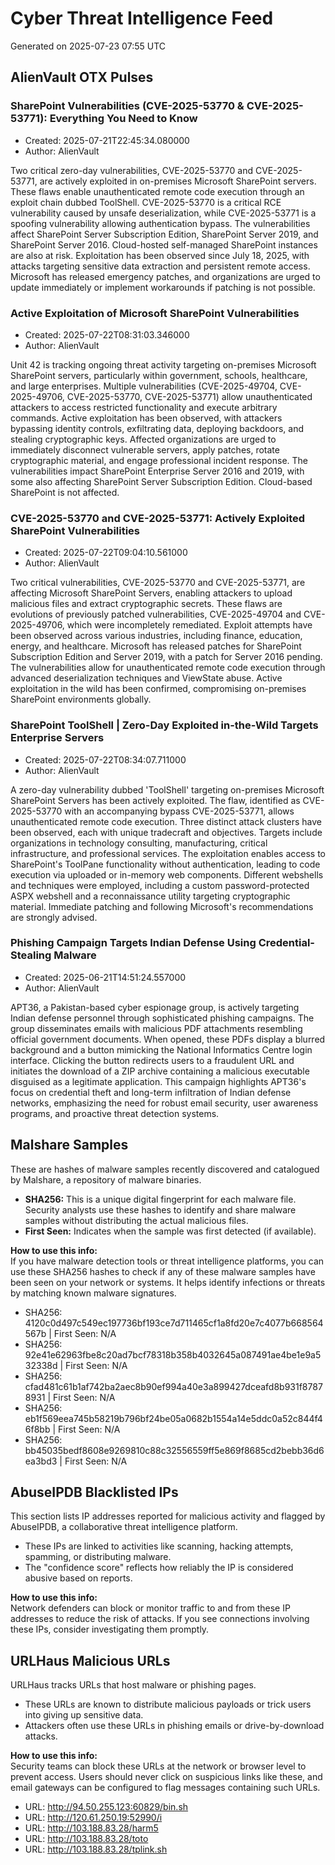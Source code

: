 # Cyber Threat Intelligence Feed

Generated on 2025-07-23 07:55 UTC


## AlienVault OTX Pulses

### SharePoint Vulnerabilities (CVE-2025-53770 & CVE-2025-53771): Everything You Need to Know
- Created: 2025-07-21T22:45:34.080000
- Author: AlienVault

Two critical zero-day vulnerabilities, CVE-2025-53770 and CVE-2025-53771, are actively exploited in on-premises Microsoft SharePoint servers. These flaws enable unauthenticated remote code execution through an exploit chain dubbed ToolShell. CVE-2025-53770 is a critical RCE vulnerability caused by unsafe deserialization, while CVE-2025-53771 is a spoofing vulnerability allowing authentication bypass. The vulnerabilities affect SharePoint Server Subscription Edition, SharePoint Server 2019, and SharePoint Server 2016. Cloud-hosted self-managed SharePoint instances are also at risk. Exploitation has been observed since July 18, 2025, with attacks targeting sensitive data extraction and persistent remote access. Microsoft has released emergency patches, and organizations are urged to update immediately or implement workarounds if patching is not possible.

### Active Exploitation of Microsoft SharePoint Vulnerabilities
- Created: 2025-07-22T08:31:03.346000
- Author: AlienVault

Unit 42 is tracking ongoing threat activity targeting on-premises Microsoft SharePoint servers, particularly within government, schools, healthcare, and large enterprises. Multiple vulnerabilities (CVE-2025-49704, CVE-2025-49706, CVE-2025-53770, CVE-2025-53771) allow unauthenticated attackers to access restricted functionality and execute arbitrary commands. Active exploitation has been observed, with attackers bypassing identity controls, exfiltrating data, deploying backdoors, and stealing cryptographic keys. Affected organizations are urged to immediately disconnect vulnerable servers, apply patches, rotate cryptographic material, and engage professional incident response. The vulnerabilities impact SharePoint Enterprise Server 2016 and 2019, with some also affecting SharePoint Server Subscription Edition. Cloud-based SharePoint is not affected.

### CVE-2025-53770 and CVE-2025-53771: Actively Exploited SharePoint Vulnerabilities
- Created: 2025-07-22T09:04:10.561000
- Author: AlienVault

Two critical vulnerabilities, CVE-2025-53770 and CVE-2025-53771, are affecting Microsoft SharePoint Servers, enabling attackers to upload malicious files and extract cryptographic secrets. These flaws are evolutions of previously patched vulnerabilities, CVE-2025-49704 and CVE-2025-49706, which were incompletely remediated. Exploit attempts have been observed across various industries, including finance, education, energy, and healthcare. Microsoft has released patches for SharePoint Subscription Edition and Server 2019, with a patch for Server 2016 pending. The vulnerabilities allow for unauthenticated remote code execution through advanced deserialization techniques and ViewState abuse. Active exploitation in the wild has been confirmed, compromising on-premises SharePoint environments globally.

### SharePoint ToolShell | Zero-Day Exploited in-the-Wild Targets Enterprise Servers
- Created: 2025-07-22T08:34:07.711000
- Author: AlienVault

A zero-day vulnerability dubbed 'ToolShell' targeting on-premises Microsoft SharePoint Servers has been actively exploited. The flaw, identified as CVE-2025-53770 with an accompanying bypass CVE-2025-53771, allows unauthenticated remote code execution. Three distinct attack clusters have been observed, each with unique tradecraft and objectives. Targets include organizations in technology consulting, manufacturing, critical infrastructure, and professional services. The exploitation enables access to SharePoint's ToolPane functionality without authentication, leading to code execution via uploaded or in-memory web components. Different webshells and techniques were employed, including a custom password-protected ASPX webshell and a reconnaissance utility targeting cryptographic material. Immediate patching and following Microsoft's recommendations are strongly advised.

### Phishing Campaign Targets Indian Defense Using Credential-Stealing Malware
- Created: 2025-06-21T14:51:24.557000
- Author: AlienVault

APT36, a Pakistan-based cyber espionage group, is actively targeting Indian defense personnel through sophisticated phishing campaigns. The group disseminates emails with malicious PDF attachments resembling official government documents. When opened, these PDFs display a blurred background and a button mimicking the National Informatics Centre login interface. Clicking the button redirects users to a fraudulent URL and initiates the download of a ZIP archive containing a malicious executable disguised as a legitimate application. This campaign highlights APT36's focus on credential theft and long-term infiltration of Indian defense networks, emphasizing the need for robust email security, user awareness programs, and proactive threat detection systems.


## Malshare Samples

These are hashes of malware samples recently discovered and catalogued by Malshare, a repository of malware binaries.

- **SHA256:** This is a unique digital fingerprint for each malware file. Security analysts use these hashes to identify and share malware samples without distributing the actual malicious files.
- **First Seen:** Indicates when the sample was first detected (if available).

**How to use this info:**  
If you have malware detection tools or threat intelligence platforms, you can use these SHA256 hashes to check if any of these malware samples have been seen on your network or systems. It helps identify infections or threats by matching known malware signatures.

- SHA256: 4120c0d497c549ec197736bf193ce7d711465cf1a8fd20e7c4077b668564567b | First Seen: N/A
- SHA256: 92e41e62963fbe8c20ad7bcf78318b358b4032645a087491ae4be1e9a532338d | First Seen: N/A
- SHA256: cfad481c61b1af742ba2aec8b90ef994a40e3a899427dceafd8b931f87878931 | First Seen: N/A
- SHA256: eb1f569eea745b58219b796bf24be05a0682b1554a14e5ddc0a52c844f46f8bb | First Seen: N/A
- SHA256: bb45035bedf8608e9269810c88c32556559ff5e869f8685cd2bebb36d6ea3bd3 | First Seen: N/A


## AbuseIPDB Blacklisted IPs

This section lists IP addresses reported for malicious activity and flagged by AbuseIPDB, a collaborative threat intelligence platform.

- These IPs are linked to activities like scanning, hacking attempts, spamming, or distributing malware.
- The "confidence score" reflects how reliably the IP is considered abusive based on reports.

**How to use this info:**  
Network defenders can block or monitor traffic to and from these IP addresses to reduce the risk of attacks. If you see connections involving these IPs, consider investigating them promptly.



## URLHaus Malicious URLs

URLHaus tracks URLs that host malware or phishing pages.

- These URLs are known to distribute malicious payloads or trick users into giving up sensitive data.
- Attackers often use these URLs in phishing emails or drive-by-download attacks.

**How to use this info:**  
Security teams can block these URLs at the network or browser level to prevent access. Users should never click on suspicious links like these, and email gateways can be configured to flag messages containing such URLs.

- URL: http://94.50.255.123:60829/bin.sh
- URL: http://120.61.250.19:52990/i
- URL: http://103.188.83.28/harm5
- URL: http://103.188.83.28/toto
- URL: http://103.188.83.28/tplink.sh
